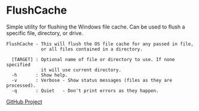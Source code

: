 # FlushCache #
Simple utility for flushing the Windows file cache.  Can be used to flush a specific file, directory, or drive.

```
FlushCache - This will flush the OS file cache for any passed in file,
             or all files contained in a directory.

  [TARGET] : Optional name of file or directory to use. If none specified
             it will use current directory.
  -h       : Show help.
  -v       : Verbose - Show status messages (files as they are processed).
  -q       : Quiet   - Don't print errors as they happen.
```

[GitHub Project](https://github.com/RoscoP/FlushCache)